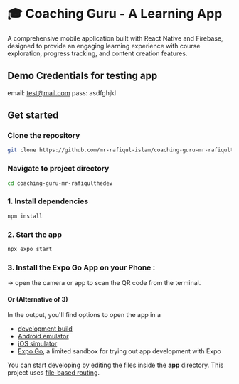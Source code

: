# 🎓 Coaching Guru - A Learning App

A comprehensive mobile application built with React Native and Firebase, designed to provide an engaging learning experience with course exploration, progress tracking, and content creation features.

## Demo Credentials for testing app
   email: test@mail.com
   pass: asdfghjkl

## Get started

### Clone the repository
```bash
git clone https://github.com/mr-rafiqul-islam/coaching-guru-mr-rafiqulthedev.git
```

### Navigate to project directory
```bash
cd coaching-guru-mr-rafiqulthedev
```

### 1. Install dependencies

   ```bash
   npm install
   ```

### 2. Start the app

   ```bash
   npx expo start
   ```
### 3. Install the Expo Go App on your Phone :
   -> open the camera or app to scan the QR code from the terminal.

#### Or (Alternative of 3) 
In the output, you'll find options to open the app in a

- [development build](https://docs.expo.dev/develop/development-builds/introduction/)
- [Android emulator](https://docs.expo.dev/workflow/android-studio-emulator/)
- [iOS simulator](https://docs.expo.dev/workflow/ios-simulator/)
- [Expo Go](https://expo.dev/go), a limited sandbox for trying out app development with Expo

You can start developing by editing the files inside the **app** directory. This project uses [file-based routing](https://docs.expo.dev/router/introduction).


